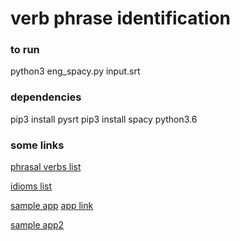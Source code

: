 # verb phrase identification

### to run
python3 eng_spacy.py input.srt

### dependencies
pip3 install pysrt
pip3 install spacy
python3.6 

### some links
[phrasal verbs list](https://github.com/WithEnglishWeCan/generated-english-phrasal-verbs)

[idioms list](https://github.com/WithEnglishWeCan/generated-english-idioms)

[sample app](https://github.com/little-brother/english-phrasal-verbs)
[app link](https://little-brother.github.io/english-phrasal-verbs/)

[sample app2](https://github.com/willian-viana/phrasal-app)
